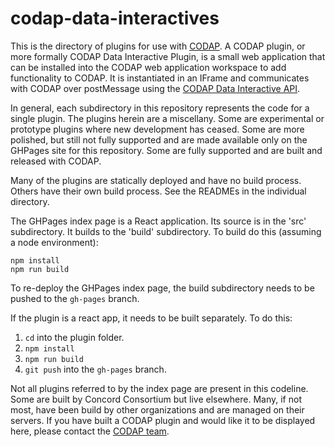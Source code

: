 codap-data-interactives
=======================

This is the directory of plugins for use with [CODAP](http://github.com/concord-consortium/codap).
A CODAP plugin, or more formally CODAP Data Interactive Plugin,
is a small web application that
can be installed into the CODAP web application workspace to add
functionality to CODAP.
It is instantiated in an IFrame and communicates with CODAP over postMessage using the
[CODAP Data Interactive API](https://github.com/concord-consortium/codap/wiki/CODAP-Data-Interactive-Plugin-API).

In general, each subdirectory in this repository represents the code for
a single plugin.
The plugins herein are a miscellany.
Some are experimental or prototype plugins where new development has ceased.
Some are more polished, but still not fully supported and are made available
only on the GHPages site for this repository.
Some are fully supported and are built and released with CODAP.

Many of the plugins are statically deployed and have no build process.
Others have their own build process.
See the READMEs in the individual directory.

The GHPages index page is a React application.
Its source is in the 'src' subdirectory.
It builds to the 'build' subdirectory.
To build do this (assuming a node environment):
```
npm install
npm run build
```
To re-deploy the GHPages index page, the build subdirectory needs to be pushed to the `gh-pages` branch.

If the plugin is a react app, it needs to be built separately. To do this:
1. `cd` into the plugin folder.
2. `npm install`
3. `npm run build`
4. `git push` into the `gh-pages` branch.

Not all plugins referred to by the index page are present in this codeline.
Some are built by Concord Consortium but live elsewhere.
Many, if not most, have been build by other organizations and are managed on
their servers.
If you have built a CODAP plugin and would like it to be displayed here,
please contact the [CODAP team](https://codap.concord.org).
